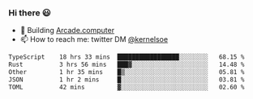 ### Hi there 😃

- 🔨 Building [Arcade.computer](https://arcade.computer)
- 📫 How to reach me: twitter DM [@kernelsoe](https://twitter.com/kernelsoe)

<!--START_SECTION:waka-->

```txt
TypeScript    18 hrs 33 mins  █████████████████░░░░░░░░   68.15 %
Rust          3 hrs 56 mins   ███▓░░░░░░░░░░░░░░░░░░░░░   14.48 %
Other         1 hr 35 mins    █▒░░░░░░░░░░░░░░░░░░░░░░░   05.81 %
JSON          1 hr 2 mins     █░░░░░░░░░░░░░░░░░░░░░░░░   03.81 %
TOML          42 mins         ▓░░░░░░░░░░░░░░░░░░░░░░░░   02.60 %
```

<!--END_SECTION:waka-->
